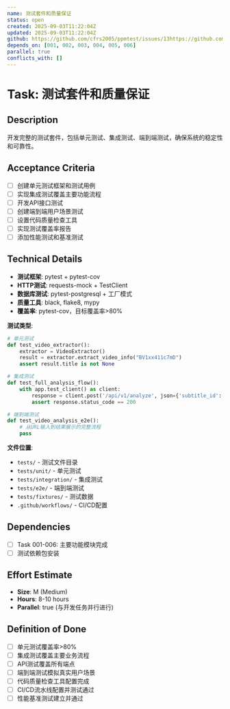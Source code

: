 ```yaml
---
name: 测试套件和质量保证
status: open
created: 2025-09-03T11:22:04Z
updated: 2025-09-03T11:22:04Z
github: https://github.com/cfrs2005/ppmtest/issues/13https://github.com/cfrs2005/ppmtest/issues/13
depends_on: [001, 002, 003, 004, 005, 006]
parallel: true
conflicts_with: []
---
```


# Task: 测试套件和质量保证

## Description
开发完整的测试套件，包括单元测试、集成测试、端到端测试，确保系统的稳定性和可靠性。

## Acceptance Criteria
- [ ] 创建单元测试框架和测试用例
- [ ] 实现集成测试覆盖主要功能流程
- [ ] 开发API接口测试
- [ ] 创建端到端用户场景测试
- [ ] 设置代码质量检查工具
- [ ] 实现测试覆盖率报告
- [ ] 添加性能测试和基准测试

## Technical Details
- **测试框架**: pytest + pytest-cov
- **HTTP测试**: requests-mock + TestClient
- **数据库测试**: pytest-postgresql + 工厂模式
- **质量工具**: black, flake8, mypy
- **覆盖率**: pytest-cov，目标覆盖率>80%

**测试类型**:
```python
# 单元测试
def test_video_extractor():
    extractor = VideoExtractor()
    result = extractor.extract_video_info("BV1xx411c7mD")
    assert result.title is not None

# 集成测试
def test_full_analysis_flow():
    with app.test_client() as client:
        response = client.post('/api/v1/analyze', json={'subtitle_id': 1})
        assert response.status_code == 200

# 端到端测试
def test_video_analysis_e2e():
    # 从URL输入到结果展示的完整流程
    pass
```

**文件位置**:
- `tests/` - 测试文件目录
- `tests/unit/` - 单元测试
- `tests/integration/` - 集成测试
- `tests/e2e/` - 端到端测试
- `tests/fixtures/` - 测试数据
- `.github/workflows/` - CI/CD配置

## Dependencies
- [ ] Task 001-006: 主要功能模块完成
- [ ] 测试依赖包安装

## Effort Estimate
- **Size**: M (Medium)
- **Hours**: 8-10 hours
- **Parallel**: true (与开发任务并行进行)

## Definition of Done
- [ ] 单元测试覆盖率>80%
- [ ] 集成测试覆盖主要业务流程
- [ ] API测试覆盖所有端点
- [ ] 端到端测试模拟真实用户场景
- [ ] 代码质量检查工具配置完成
- [ ] CI/CD流水线配置并测试通过
- [ ] 性能基准测试建立并通过
